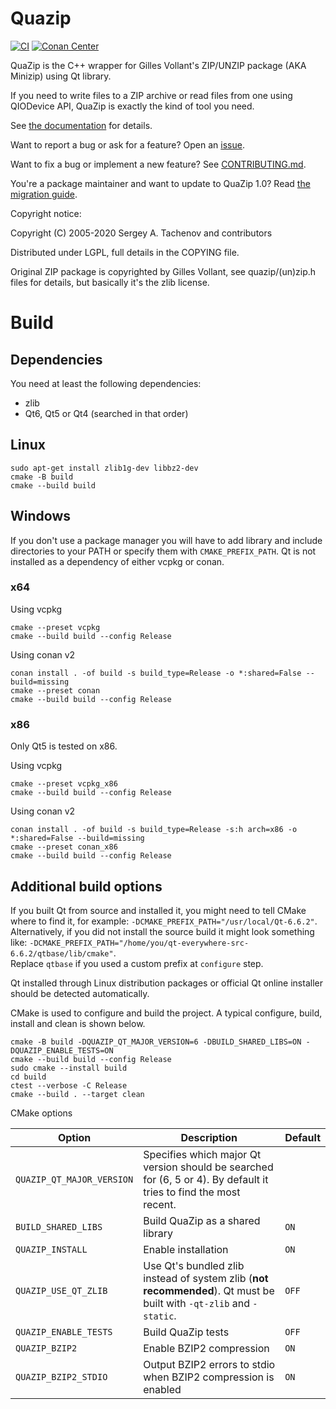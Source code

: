 # Quazip

[![CI](https://github.com/stachenov/quazip/actions/workflows/ci.yml/badge.svg?branch=master)](https://github.com/stachenov/quazip/actions/workflows/ci.yml)
[![Conan Center](https://shields.io/conan/v/quazip)](https://conan.io/center/recipes/quazip)

QuaZip is the C++ wrapper for Gilles Vollant's ZIP/UNZIP package
(AKA Minizip) using Qt library.

If you need to write files to a ZIP archive or read files from one
using QIODevice API, QuaZip is exactly the kind of tool you need.

See [the documentation](https://stachenov.github.io/quazip/) for details.

Want to report a bug or ask for a feature? Open an [issue](https://github.com/stachenov/quazip/issues).

Want to fix a bug or implement a new feature? See [CONTRIBUTING.md](CONTRIBUTING.md).

You're a package maintainer and want to update to QuaZip 1.0? Read [the migration guide](https://github.com/stachenov/quazip/blob/master/QuaZip-1.x-migration.md).

Copyright notice:

Copyright (C) 2005-2020 Sergey A. Tachenov and contributors

Distributed under LGPL, full details in the COPYING file.

Original ZIP package is copyrighted by Gilles Vollant, see
quazip/(un)zip.h files for details, but basically it's the zlib license.

# Build

## Dependencies
You need at least the following dependencies:
- zlib
- Qt6, Qt5 or Qt4 (searched in that order)

## Linux
```
sudo apt-get install zlib1g-dev libbz2-dev
cmake -B build
cmake --build build
```

## Windows

If you don't use a package manager you will have to add library and include directories to your PATH or specify them with `CMAKE_PREFIX_PATH`.
Qt is not installed as a dependency of either vcpkg or conan.

### x64
Using vcpkg
```
cmake --preset vcpkg
cmake --build build --config Release
```

Using conan v2
```
conan install . -of build -s build_type=Release -o *:shared=False --build=missing
cmake --preset conan
cmake --build build --config Release
```

### x86
Only Qt5 is tested on x86.

Using vcpkg
```
cmake --preset vcpkg_x86
cmake --build build --config Release
```

Using conan v2
```
conan install . -of build -s build_type=Release -s:h arch=x86 -o *:shared=False --build=missing
cmake --preset conan_x86
cmake --build build --config Release
```

## Additional build options
If you built Qt from source and installed it, you might need to tell CMake where to find it, for example: `-DCMAKE_PREFIX_PATH="/usr/local/Qt-6.6.2"`.  
Alternatively, if you did not install the source build it might look something like: `-DCMAKE_PREFIX_PATH="/home/you/qt-everywhere-src-6.6.2/qtbase/lib/cmake"`.  
Replace `qtbase` if you used a custom prefix at `configure` step.

Qt installed through Linux distribution packages or official Qt online installer should be detected automatically.

CMake is used to configure and build the project. A typical configure, build, install and clean is shown below.

```
cmake -B build -DQUAZIP_QT_MAJOR_VERSION=6 -DBUILD_SHARED_LIBS=ON -DQUAZIP_ENABLE_TESTS=ON
cmake --build build --config Release
sudo cmake --install build
cd build
ctest --verbose -C Release
cmake --build . --target clean
```

CMake options

| Option                   | Description                                                                                                         | Default |
|--------------------------|---------------------------------------------------------------------------------------------------------------------|---------|
| `QUAZIP_QT_MAJOR_VERSION`| Specifies which major Qt version should be searched for (6, 5 or 4). By default it tries to find the most recent.   |         |
| `BUILD_SHARED_LIBS`      | Build QuaZip as a shared library                                                                                    | `ON`    |
| `QUAZIP_INSTALL`         | Enable installation                                                                                                 | `ON`    |
| `QUAZIP_USE_QT_ZLIB`     | Use Qt's bundled zlib instead of system zlib (**not recommended**). Qt must be built with `-qt-zlib` and `-static`. | `OFF`   |
| `QUAZIP_ENABLE_TESTS`    | Build QuaZip tests                                                                                                  | `OFF`   |
| `QUAZIP_BZIP2`           | Enable BZIP2 compression                                                                                            | `ON`    |
| `QUAZIP_BZIP2_STDIO`     | Output BZIP2 errors to stdio when BZIP2 compression is enabled                                                      | `ON`    |

